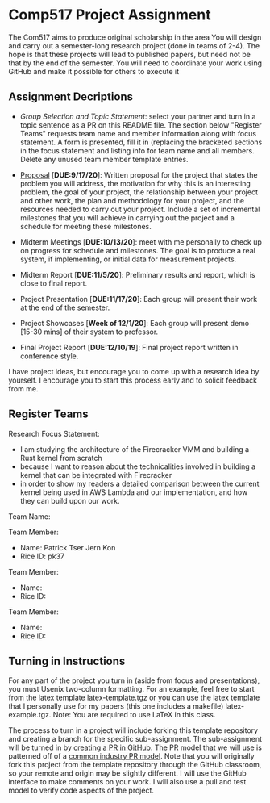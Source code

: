 # Comp517 Project Assignment

The Com517 aims to produce original scholarship in the area
You will design and carry out a semester-long research
project (done in teams of 2-4). The hope is that these
projects will lead to published papers, but need not be that
by the end of the semester. You will need to coordinate your
work using GitHub and make it possible for others to execute
it

## Assignment Decriptions

-   *Group Selection and Topic Statement*: select your
    partner and turn in a topic sentence as a PR on this
    README file. The section below "Register Teams" requests
    team name and member information along with focus
    statement. A form is presented, fill it in (replacing
    the bracketed sections in the focus statement and
    listing info for team name and all members. Delete any
    unused team member template entries.

-   [Proposal](proposal/README.md) [**DUE:9/17/20**]:
    Written proposal for the project that states the problem
    you will address, the motivation for why this is an
    interesting problem, the goal of your project, the
    relationship between your project and other work, the
    plan and methodology for your project, and the resources
    needed to carry out your project. Include a set of
    incremental milestones that you will achieve in carrying
    out the project and a schedule for meeting these
    milestones.

-   Midterm Meetings [**DUE:10/13/20**]: meet with me
    personally to check up on progress for schedule and
    milestones. The goal is to produce a real system, if
    implementing, or initial data for measurement projects.

-   Midterm Report [**DUE:11/5/20**]: Preliminary results
    and report, which is close to final report.

-   Project Presentation [**DUE:11/17/20**]: Each group will
    present their work at the end of the semester.

-   Project Showcases [**Week of 12/1/20**]: Each group will
    present demo [15-30 mins] of their system to professor.

-   Final Project Report [**DUE:12/10/19**]: Final project
    report written in conference style.

I have project ideas, but encourage you to come up with a
research idea by yourself. I encourage you to start this
process early and to solicit feedback from me.

## Register Teams

Research Focus Statement: 

  - I am studying the architecture of the Firecracker VMM and building a Rust kernel from scratch
  - because I want to reason about the technicalities involved in building a kernel that can be integrated with Firecracker 
  - in order to show my readers a detailed comparison between the current kernel being used in AWS Lambda and our implementation, and how they can build upon our work. 

Team Name:

Team Member: 
  - Name: Patrick Tser Jern Kon
  - Rice ID: pk37

Team Member: 
  - Name: 
  - Rice ID:
  
Team Member: 
  - Name:
  - Rice ID:

## Turning in Instructions

For any part of the project you turn in (aside from focus
and presentations), you must Usenix two-column formatting.
For an example, feel free to start from the latex template
latex-template.tgz or you can use the latex template that I
personally use for my papers (this one includes a makefile)
latex-example.tgz.  Note: You are required to use LaTeX in
this class.

The process to turn in a project will include forking this
template repository and creating a branch for the specific
sub-assignment. The sub-assignment will be turned in by
[creating a PR in
GitHub](https://help.github.com/en/articles/creating-a-pull-request).
The PR model that we will use is patterned off of a [common
industry PR
model](https://gist.github.com/Chaser324/ce0505fbed06b947d962).
Note that you will originally fork this project from the
template repository through the GitHub classroom, so your
remote and origin may be slightly different. I will use the
GitHub interface to make comments on your work. I will also
use a pull and test model to verify code aspects of the
project.
